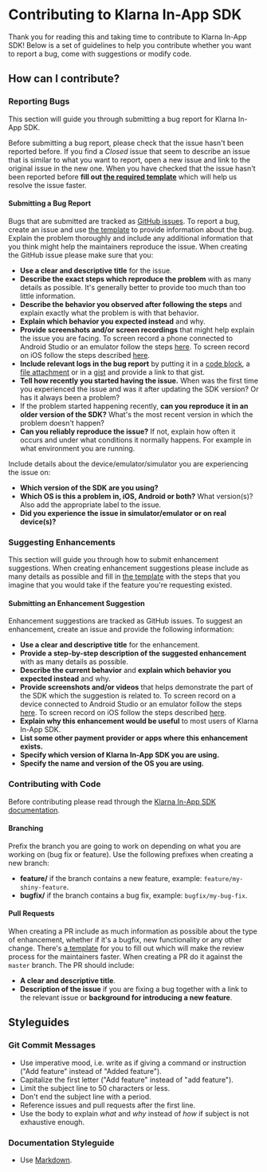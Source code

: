 # Contributing to Klarna In-App SDK
Thank you for reading this and taking time to contribute to Klarna In-App SDK! Below is a set of guidelines to help you contribute whether you want to report a bug, come with suggestions or modify code.

## How can I contribute?
### Reporting Bugs
This section will guide you through submitting a bug report for Klarna In-App SDK.

Before submitting a bug report, please check that the issue hasn't been reported before. If you find a *Closed* issue that seem to describe an issue that is similar to what you want to report, open a new issue and link to the original issue in the new one. When you have checked that the issue hasn't been reported before **fill out [the required template](https://github.com/klarna/klarna-mobile-sdk/blob/a55293185f73609df831a26ddff5a66033f21e55/.github/ISSUE_TEMPLATE/bug_report.md)** which will help us resolve the issue faster. 

#### Submitting a Bug Report
Bugs that are submitted are tracked as [GitHub issues](https://guides.github.com/features/issues/). To report a bug, create an issue and use [the template](https://github.com/klarna/klarna-mobile-sdk/blob/a55293185f73609df831a26ddff5a66033f21e55/.github/ISSUE_TEMPLATE/bug_report.md) to provide information about the bug. Explain the problem thoroughly and include any additional information that you think might help the maintainers reproduce the issue. When creating the GitHub issue please make sure that you:

* **Use a clear and descriptive title** for the issue.
* **Describe the exact steps which reproduce the problem** with as many details as possible. It's generally better to provide too much than too little information.
* **Describe the behavior you observed after following the steps** and explain exactly what the problem is with that behavior.
* **Explain which behavior you expected instead** and why.
* **Provide screenshots and/or screen recordings** that might help explain the issue you are facing. To screen record a phone connected to Android Studio or an emulator follow the steps [here](https://developer.android.com/studio/debug/am-video). To screen record on iOS follow the steps described [here](https://support.apple.com/en-us/HT207935).
* **Include relevant logs in the bug report** by putting it in a [code block](https://help.github.com/en/github/writing-on-github/getting-started-with-writing-and-formatting-on-github#multiple-lines), a [file attachment](https://help.github.com/en/github/managing-your-work-on-github/file-attachments-on-issues-and-pull-requests) or in a [gist](https://help.github.com/en/github/writing-on-github/creating-gists) and provide a link to that gist.
* **Tell how recently you started having the issue.** When was the first time you experienced the issue and was it after updating the SDK version? Or has it always been a problem?
* If the problem started happening recently, **can you reproduce it in an older version of the SDK?** What's the most recent version in which the problem doesn't happen?
* **Can you reliably reproduce the issue?** If not, explain how often it occurs and under what conditions it normally happens. For example in what environment you are running.

Include details about the device/emulator/simulator you are experiencing the issue on:

* **Which version of the SDK are you using?**
* **Which OS is this a problem in, iOS, Android or both?** What version(s)? Also add the appropriate label to the issue.
* **Did you experience the issue in simulator/emulator or on real device(s)?**

### Suggesting Enhancements
This section will guide you through how to submit enhancement suggestions. When creating enhancement suggestions please include as many details as possible and fill in [the template](https://github.com/klarna/klarna-mobile-sdk/blob/a55293185f73609df831a26ddff5a66033f21e55/.github/ISSUE_TEMPLATE/feature_request.md) with the steps that you imagine that you would take if the feature you're requesting existed.

#### Submitting an Enhancement Suggestion
Enhancement suggestions are tracked as GitHub issues. To suggest an enhancement, create an issue and provide the following information:

* **Use a clear and descriptive title** for the enhancement.
* **Provide a step-by-step description of the suggested enhancement** with as many details as possible.
* **Describe the current behavior** and **explain which behavior you expected instead** and why.
* **Provide screenshots and/or videos** that helps demonstrate the part of the SDK which the suggestion is related to. To screen record on a device connected to Android Studio or an emulator follow the steps [here](https://developer.android.com/studio/debug/am-video). To screen record on iOS follow the steps described [here](https://support.apple.com/en-us/HT207935).
* **Explain why this enhancement would be useful** to most users of Klarna In-App SDK.
* **List some other payment provider or apps where this enhancement exists.**
* **Specify which version of Klarna In-App SDK you are using.**
* **Specify the name and version of the OS you are using.**

### Contributing with Code
Before contributing please read through the [Klarna In-App SDK documentation](https://developers.klarna.com/documentation/in-app/).

#### Branching
Prefix the branch you are going to work on depending on what you are working on (bug fix or feature). Use the following prefixes when creating a new branch:

* **feature/** if the branch contains a new feature, example: `feature/my-shiny-feature`.
* **bugfix/**  if the branch contains a bug fix, example: `bugfix/my-bug-fix`.

#### Pull Requests
When creating a PR include as much information as possible about the type of enhancement, whether if it's a bugfix, new functionality or any other change. There's [a template](https://github.com/klarna/klarna-mobile-sdk/blob/a55293185f73609df831a26ddff5a66033f21e55/.github/ISSUE_TEMPLATE/pull-request.md) for you to fill out which will make the review process for the maintainers faster. When creating a PR do it against the `master` branch. The PR should include:

* **A clear and descriptive title**.
* **Description of the issue** if you are fixing a bug together with a link to the relevant issue or **background for introducing a new feature**.

## Styleguides
### Git Commit Messages
* Use imperative mood, i.e. write as if giving a command or instruction ("Add feature" instead of "Added feature").
* Capitalize the first letter ("Add feature" instead of "add feature").
* Limit the subject line to 50 characters or less.
* Don't end the subject line with a period.
* Reference issues and pull requests after the first line.
* Use the body to explain *what* and *why* instead of *how* if subject is not exhaustive enough.

### Documentation Styleguide
* Use [Markdown](https://daringfireball.net/projects/markdown/).

<!-- ## Additional Notes -->